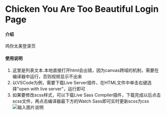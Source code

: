 # Chicken You Are Too Beautiful Login Page

#### 介绍
鸡你太美登录页

#### 使用说明

1. 这里是列表文本.本地直接打开html会出错，因为canvas跨域的机制，需要在编译器中运行，否则视频显示不出来
2. 以VSCode为例，需要下载Live Server插件，在HTML文件中单击右键选择"open with live server"，运行即可
3. 如果要修改scss样式，可以下载Live Sass Compiler插件，下载完成以后点击scss文件，再点击编译器最下方的Watch Sass即可实时更新scss为css
![输入图片说明](https://foruda.gitee.com/images/1668319098284261719/98ac74c8_9673729.png "屏幕截图")

